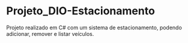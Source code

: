 # Projeto_DIO-Estacionamento
Projeto realizado em C# com um sistema de estacionamento, podendo adicionar, remover e listar veículos.
